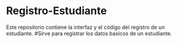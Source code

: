# Registro-Estudiante
Este repositorio contiene la interfaz y el código del registro de un estudiante.
#Sirve para registrar los datos basicos de un estudiante.
